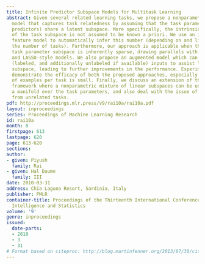 ```yaml
---
title: Infinite Predictor Subspace Models for Multitask Learning
abstract: Given several related learning tasks, we propose a nonparametric Bayesian
  model that captures task relatedness by assuming that the task parameters (i.e.,
  predictors) share a latent subspace. More specifically, the intrinsic dimensionality
  of the task subspace is not assumed to be known a priori. We use an infinite latent
  feature model to automatically infer this number (depending on and limited by only
  the number of tasks). Furthermore, our approach is applicable when the underlying
  task parameter subspace is inherently sparse, drawing parallels with l1 regularization
  and LASSO-style models. We also propose an augmented model which can make use of
  (labeled, and additionally unlabeled if available) inputs to assist learning this
  subspace, leading to further improvements in the performance. Experimental results
  demonstrate the efficacy of both the proposed approaches, especially when the number
  of examples per task is small. Finally, we discuss an extension of the proposed
  framework where a nonparametric mixture of linear subspaces can be used to learn
  a manifold over the task parameters, and also deal with the issue of negative transfer
  from unrelated tasks.
pdf: http://proceedings.mlr.press/v9/rai10a/rai10a.pdf
layout: inproceedings
series: Proceedings of Machine Learning Research
id: rai10a
month: 0
firstpage: 613
lastpage: 620
page: 613-620
sections: 
author:
- given: Piyush
  family: Rai
- given: Hal Daume
  family: III
date: 2010-03-31
address: Chia Laguna Resort, Sardinia, Italy
publisher: PMLR
container-title: Proceedings of the Thirteenth International Conference on Artificial
  Intelligence and Statistics
volume: '9'
genre: inproceedings
issued:
  date-parts:
  - 2010
  - 3
  - 31
# Format based on citeproc: http://blog.martinfenner.org/2013/07/30/citeproc-yaml-for-bibliographies/
---
```

